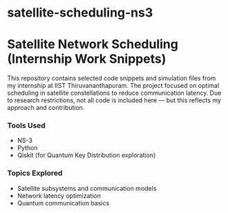 # satellite-scheduling-ns3
# Satellite Network Scheduling (Internship Work Snippets)

This repository contains selected code snippets and simulation files from my internship at IIST Thiruvananthapuram. The project focused on optimal scheduling in satellite constellations to reduce communication latency. Due to research restrictions, not all code is included here — but this reflects my approach and contribution.

### Tools Used
- NS-3
- Python
- Qiskit (for Quantum Key Distribution exploration)

### Topics Explored
- Satellite subsystems and communication models
- Network latency optimization
- Quantum communication basics
